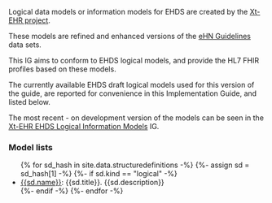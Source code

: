 
<!-- 
extensions

{% for sd_hash in site.data.structuredefinitions -%}
  {%- assign sd = sd_hash[1] -%}
  {%- if sd.kind  == "complex-type" and sd.type != "Extension" -%}
   <li> <a href="{{sd.path}}">{{sd.name}}</a>{{sd.title}}. {{sd.description}} </li>
  {%- endif -%}
{%- endfor -%} -->


Logical data models or information models for EHDS are created by the [Xt-EHR project](https://www.xt-ehr.eu/).

These models are refined and enhanced versions of the [eHN Guidelines](https://health.ec.europa.eu/ehealth-digital-health-and-care/digital-health-and-care/eu-cooperation/ehealth-network_en#ehealth-network-guidelines) data sets.

This IG aims to conform to EHDS logical models, and provide the HL7 FHIR profiles based on these models.

The currently available EHDS draft logical models used for this version of the guide, are reported for convenience in this Implementation Guide, and listed below.

The most recent - on development version of the models can be seen in the  [Xt-EHR EHDS Logical Information Models](https://build.fhir.org/ig/Xt-EHR/xt-ehr-common) IG.

### Model lists


<ul>
{% for sd_hash in site.data.structuredefinitions -%}
  {%- assign sd = sd_hash[1] -%}
  {%- if sd.kind  == "logical" -%}
   <li> <a href="{{sd.path}}">{{sd.name}}</a>: {{sd.title}}. {{sd.description}} </li>
  {%- endif -%}
{%- endfor -%}
</ul>